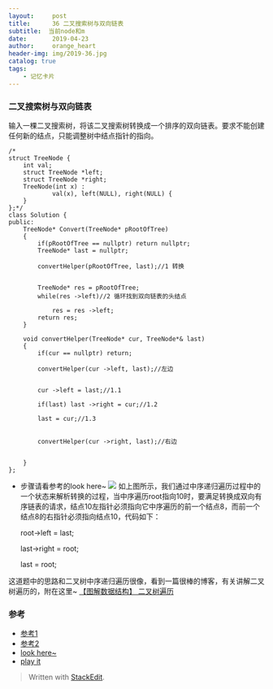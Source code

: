 ```yaml
---
layout:     post
title:      36 二叉搜索树与双向链表
subtitle:  当前node和m
date:       2019-04-23
author:     orange_heart
header-img: img/2019-36.jpg
catalog: true
tags:
    - 记忆卡片
---
```


### 二叉搜索树与双向链表


输入一棵二叉搜索树，将该二叉搜索树转换成一个排序的双向链表。要求不能创建任何新的结点，只能调整树中结点指针的指向。

```objc
/*
struct TreeNode {
	int val;
	struct TreeNode *left;
	struct TreeNode *right;
	TreeNode(int x) :
			val(x), left(NULL), right(NULL) {
	}
};*/
class Solution {
public:
    TreeNode* Convert(TreeNode* pRootOfTree)
    {
        if(pRootOfTree == nullptr) return nullptr;
        TreeNode* last = nullptr;
         
        convertHelper(pRootOfTree, last);//1 转换  
        
         
        TreeNode* res = pRootOfTree;
        while(res ->left)//2 循环找到双向链表的头结点  
        
            res = res ->left;
        return res;
    }
     
    void convertHelper(TreeNode* cur, TreeNode*& last)
    {
        if(cur == nullptr) return;
         
        convertHelper(cur ->left, last);//左边  
        
         
        cur ->left = last;//1.1  
        
        if(last) last ->right = cur;//1.2  
        
        last = cur;//1.3  

         
        convertHelper(cur ->right, last);//右边  
        

    }
};
```

 - 步骤请看参考的look here~
![](https://img-blog.csdn.net/20130629230112406?watermark/2/text/aHR0cDovL2Jsb2cuY3Nkbi5uZXQvYW5vbnltYWxpYXM=/font/5a6L5L2T/fontsize/400/fill/I0JBQkFCMA==/dissolve/70/gravity/Center)
如上图所示，我们通过中序递归遍历过程中的一个状态来解析转换的过程，当中序遍历root指向10时，要满足转换成双向有序链表的请求，结点10左指针必须指向它中序遍历的前一个结点8，而前一个结点8的右指针必须指向结点10，代码如下：

    root->left = last;  
    
	last->right = root;  
	
	last = root;  

这道题中的思路和二叉树中序递归遍历很像，看到一篇很棒的博客，有关讲解二叉树遍历的，附在这里~
[【图解数据结构】 二叉树遍历](https://www.cnblogs.com/songwenjie/p/8955856.html)


### 参考

- [参考1](https://github.com/zhedahht/CodingInterviewChinese2)
- [参考2](https://github.com/gatieme/CodingInterviews)
- [look here~](https://blog.csdn.net/anonymalias/article/details/9204825)
- [play it](https://www.nowcoder.com/practice/947f6eb80d944a84850b0538bf0ec3a5?tpId=13&tqId=11179&tPage=2&rp=1&ru=/ta/coding-interviews&qru=/ta/coding-interviews/question-ranking)

> Written with [StackEdit](https://stackedit.io/).

<head>
    <script src="https://cdn.mathjax.org/mathjax/latest/MathJax.js?config=TeX-AMS-MML_HTMLorMML" type="text/javascript"></script>
    <script type="text/x-mathjax-config">
        MathJax.Hub.Config({
            tex2jax: {
            skipTags: ['script', 'noscript', 'style', 'textarea', 'pre'],
            inlineMath: [['$','$']]
            }
        });
    </script>
</head>
<!--stackedit_data:
eyJoaXN0b3J5IjpbLTQ2NjQ3OTIyNywxMDA4MDAwNjc0LC0xOT
M4MjI3NDMsMTE5NDY5NTU3MCwxNTUzNjg5ODc0LC01ODg1NTIy
NzldfQ==
-->